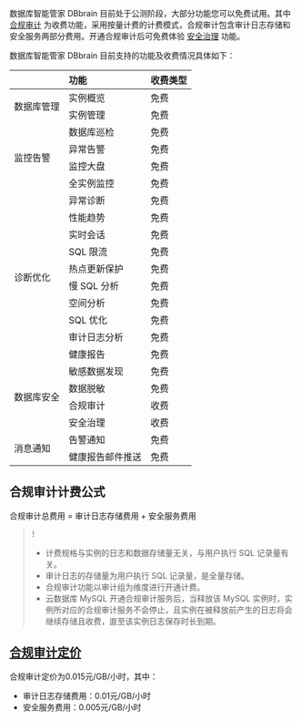 
数据库智能管家 DBbrain 目前处于公测阶段，大部分功能您可以免费试用。其中 [合规审计](https://cloud.tencent.com/document/product/1130/49728) 为收费功能，采用按量计费的计费模式，合规审计包含审计日志存储和安全服务两部分费用。开通合规审计后可免费体验 [安全治理](https://cloud.tencent.com/document/product/1130/49731) 功能。

数据库智能管家 DBbrain 目前支持的功能及收费情况具体如下：
<table>
<thead><tr><th colspan=2>功能</th><th>收费类型</th></tr></thead>
<tbody>
<tr>
<td rowspan=2>数据库管理</td>
<td>实例概览</td><td>免费</td></tr>
<tr>
<td>实例管理</td><td>免费</td></tr>
<tr>
<td rowspan=4>监控告警</td>
<td>数据库巡检</td><td>免费</td></tr>
<tr>
<td>异常告警</td><td>免费</td></tr>
<tr>
<td>监控大盘</td><td>免费</td></tr>
<tr>
<td>全实例监控</td><td>免费</td></tr>
<tr>
<td rowspan=10>诊断优化</td>
<td>异常诊断</td><td>免费</td></tr>
<tr>
<td>性能趋势</td><td>免费</td></tr>
<tr>
<td>实时会话</td><td>免费</td></tr>
<tr>
<td>SQL 限流</td><td>免费</td></tr>
<tr>
<td>热点更新保护</td><td>免费</td></tr>
<tr>
<td>慢 SQL 分析</td><td>免费</td></tr>
<tr>
<td>空间分析</td><td>免费</td></tr>
<tr>
<td>SQL 优化</td><td>免费</td></tr>
<tr>
<td>审计日志分析</td><td>免费</td></tr>
<tr>
<td>健康报告</td><td>免费</td></tr>
<tr>
<td rowspan=4>数据库安全</td>
<td>敏感数据发现</td><td>免费</td></tr>
<tr>
<td>数据脱敏</td><td>免费</td></tr>
<tr>
<td>合规审计</td><td>收费</td></tr>
<tr>
<td>安全治理</td><td>收费</td></tr>
<tr>
<td rowspan=2>消息通知</td>
<td>告警通知</td><td>免费</td></tr>
<tr>
<td>健康报告邮件推送</td><td>免费</td></tr>
</tbody></table>

## 合规审计计费公式
合规审计总费用 = 审计日志存储费用 + 安全服务费用

>!
>- 计费规格与实例的日志和数据存储量无关，与用户执行 SQL 记录量有关。
>- 审计日志的存储量为用户执行 SQL 记录量，是全量存储。
>- 合规审计功能以审计组为维度进行开通计费。
>- 云数据库 MySQL 开通合规审计服务后，当释放该 MySQL 实例时，实例所对应的合规审计服务不会停止，且实例在被释放前产生的日志将会继续存储且收费，直至该实例日志保存时长到期。

## [合规审计定价](id:hgsjdj)
合规审计定价为0.015元/GB/小时，其中：
- 审计日志存储费用：0.01元/GB/小时
- 安全服务费用：0.005元/GB/小时


